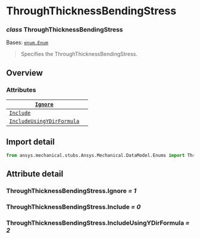 # ThroughThicknessBendingStress

### *class* ThroughThicknessBendingStress

Bases: [`enum.Enum`](https://docs.python.org/3/library/enum.html#enum.Enum)

> Specifies the ThroughThicknessBendingStress.

> <!-- !! processed by numpydoc !! -->

## Overview

### Attributes

| [`Ignore`](#ThroughThicknessBendingStress.Ignore)                                   |    |
|-------------------------------------------------------------------------------------|----|
| [`Include`](#ThroughThicknessBendingStress.Include)                                 |    |
| [`IncludeUsingYDirFormula`](#ThroughThicknessBendingStress.IncludeUsingYDirFormula) |    |

## Import detail

```python
from ansys.mechanical.stubs.Ansys.Mechanical.DataModel.Enums import ThroughThicknessBendingStress
```

## Attribute detail

### ThroughThicknessBendingStress.Ignore *= 1*

### ThroughThicknessBendingStress.Include *= 0*

### ThroughThicknessBendingStress.IncludeUsingYDirFormula *= 2*
